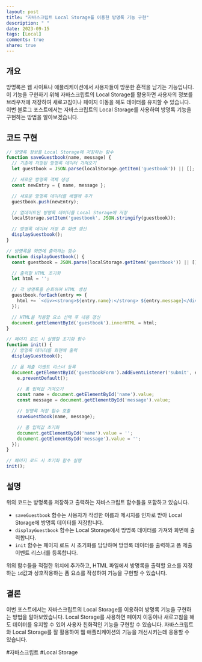 ```yaml
---
layout: post
title: "자바스크립트 Local Storage를 이용한 방명록 기능 구현"
description: " "
date: 2023-09-15
tags: [Local]
comments: true
share: true
---
```


## 개요
방명록은 웹 사이트나 애플리케이션에서 사용자들이 방문한 흔적을 남기는 기능입니다. 이 기능을 구현하기 위해 자바스크립트의 Local Storage를 활용하면 사용자의 정보를 브라우저에 저장하여 새로고침이나 페이지 이동을 해도 데이터를 유지할 수 있습니다. 이번 블로그 포스트에서는 자바스크립트의 Local Storage를 사용하여 방명록 기능을 구현하는 방법을 알아보겠습니다.

## 코드 구현

```javascript
// 방명록 정보를 Local Storage에 저장하는 함수
function saveGuestbook(name, message) {
  // 기존에 저장된 방명록 데이터 가져오기
  let guestbook = JSON.parse(localStorage.getItem('guestbook')) || [];

  // 새로운 방명록 객체 생성
  const newEntry = { name, message };

  // 새로운 방명록 데이터를 배열에 추가
  guestbook.push(newEntry);

  // 업데이트된 방명록 데이터를 Local Storage에 저장
  localStorage.setItem('guestbook', JSON.stringify(guestbook));

  // 방명록 데이터 저장 후 화면 갱신
  displayGuestbook();
}

// 방명록을 화면에 출력하는 함수
function displayGuestbook() {
  const guestbook = JSON.parse(localStorage.getItem('guestbook')) || [];

  // 출력할 HTML 초기화
  let html = '';

  // 각 방명록을 순회하며 HTML 생성
  guestbook.forEach(entry => {
    html += `<div><strong>${entry.name}:</strong> ${entry.message}</div>`;
  });

  // HTML을 적용할 요소 선택 후 내용 갱신
  document.getElementById('guestbook').innerHTML = html;
}

// 페이지 로드 시 실행할 초기화 함수
function init() {
  // 방명록 데이터를 화면에 출력
  displayGuestbook();

  // 폼 제출 이벤트 리스너 등록
  document.getElementById('guestbookForm').addEventListener('submit', e => {
    e.preventDefault();

    // 폼 입력값 가져오기
    const name = document.getElementById('name').value;
    const message = document.getElementById('message').value;

    // 방명록 저장 함수 호출
    saveGuestbook(name, message);

    // 폼 입력값 초기화
    document.getElementById('name').value = '';
    document.getElementById('message').value = '';
  });
}

// 페이지 로드 시 초기화 함수 실행
init();
```

## 설명
위의 코드는 방명록을 저장하고 출력하는 자바스크립트 함수들을 포함하고 있습니다. 

- `saveGuestbook` 함수는 사용자가 작성한 이름과 메시지를 인자로 받아 Local Storage에 방명록 데이터를 저장합니다. 
- `displayGuestbook` 함수는 Local Storage에서 방명록 데이터를 가져와 화면에 출력합니다. 
- `init` 함수는 페이지 로드 시 초기화를 담당하며 방명록 데이터를 출력하고 폼 제출 이벤트 리스너를 등록합니다.

위의 함수들을 적절한 위치에 추가하고, HTML 파일에서 방명록을 출력할 요소를 지정하는 `id`값과 상호작용하는 폼 요소를 작성하여 기능을 구현할 수 있습니다.

## 결론
이번 포스트에서는 자바스크립트의 Local Storage를 이용하여 방명록 기능을 구현하는 방법을 알아보았습니다. Local Storage를 사용하면 페이지 이동이나 새로고침을 해도 데이터를 유지할 수 있어 사용자 친화적인 기능을 구현할 수 있습니다. 자바스크립트와 Local Storage를 잘 활용하여 웹 애플리케이션의 기능을 개선시키는데 응용할 수 있습니다.

#자바스크립트 #Local Storage